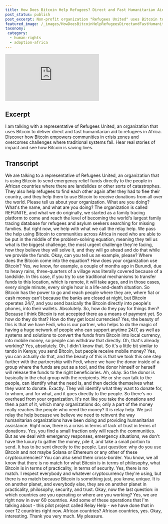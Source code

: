 ```yaml
---
title: How Does Bitcoin Help Refugees? Direct and Fast Humanitarian Aid
post_status: publish
post_excerpt: Non-profit organization "Refugees United" uses Bitcoin to deliver direct and fast humanitarian aid to regions in crisis.
featured_image: /_images/HowDoesBitcoinHelpRefugeesDirectandFastHumanitarianAid.jpg
taxonomy:
 category:
  - human-rights
  - adoption-africa
---
```


<iframe src="https://player.vimeo.com/video/1042967278?badge=0&amp;autopause=0&amp;player_id=0&amp;app_id=58479" frameborder="0" allow="autoplay; fullscreen; picture-in-picture; clipboard-write; encrypted-media" title="How Does Bitcoin Help Refugees? Direct and Fast Humanitarian Aid"></iframe>

<div style="margin-bottom:30px;"></div>

## Excerpt

I am talking with a representative of Refugees United, an organization that uses Bitcoin to deliver direct and fast humanitarian aid to refugees in Africa. Discover how Bitcoin empowers communities in crisis zones and overcomes challenges where traditional systems fail. Hear real stories of impact and see how Bitcoin is saving lives.

## Transcript

We are talking to a representative of Refugees United, an organization that is using Bitcoin to send emergency relief funds directly to the people in African countries where there are landslides or other sorts of catastrophes. They also help refugees to find each other again after they had to flee their country, and they help them to use Bitcoin to receive donations from all over the world. Please tell us about your organization. What are you doing? What's the name, and what are you doing? The organization is called REFUNITE, and what we do originally, we started as a family tracing platform to come and reach the level of becoming the world's largest family tracing database for refugees and asylum seekers searching for missing families. But right now, we help with what we call the relay help. We pass the help using Bitcoin to communities across Africa in need who are able to be put in the middle of the problem-solving equation, meaning they tell us what is the biggest challenge, the most urgent challenge they're facing, how they believe they will solve it, and they will go ahead and do that while we provide the funds. Okay, can you tell us an example, please? Where does the Bitcoin come into the equation? How does your organization use Bitcoin? Yes, we know, for example, a couple of months ago in Burundi, due to heavy rains, three-quarters of a village was literally covered because of a landslide. In this case, if you try to use traditional mechanisms to transfer funds to this location, which is remote, it will take ages, and in those cases, every single minute, every single hour is a life-and-death situation. So Bitcoin has the power to go and reach people where they are, where fiat or cash money can't because the banks are closed at night, but Bitcoin operates 24/7, and you send basically the Bitcoin directly into people's phones, into their wallets. Absolutely. So, how do they pay for things then? Because I think Bitcoin is not accepted there as a means of payment yet. So how do they do that? How do they get local currencies? Yes, the beauty of this is that we have Fedi, who is our partner, who helps to do the magic of having a huge network of people who can support anytime 24/7, as well as systems and solutions to convert the funds from Bitcoin into local currency, into mobile money, so people can withdraw that directly. Oh, that's already working? Yes, absolutely. Oh, I didn't know that. So it's a little bit similar to tando in Kenya; you send Bitcoin, but people receive mobile money? Yes, you can actually do that, and the beauty of this is that we took this one step further with the partnership with Fedi, where we have the donor inside of a group where the funds are put as a tool, and the donor himself or herself will release the funds to the right beneficiaries. Ah, okay. So the donor is basically in the chat group with the recipients. He or she can talk to the people, can identify what the need is, and then decide themselves what they want to donate. Exactly. They will identify what they want to donate for, to whom, and for what, and it goes directly to the people. So there's no overhead from your organization. It's not like you take the donations and then a part of it, which many organizations do; only a part of the money really reaches the people who need the money? It is relay help. We just relay the help because we believe we need to reinvent the way humanitarian organizations have been doing and providing humanitarian assistance. Right now, there is a crisis in terms of lack of trust in terms of donations. Yes, you find a small fraction only will reach the communities. But as we deal with emergency responses, emergency situations, we don't have the luxury to gather the money, pile it, and take a small portion to send. It has to be sent directly to the people. Last question: why do you use Bitcoin and not maybe Solana or Ethereum or any other of these cryptocurrencies? You can also send them cross-border. You know, we all know that there is no match for what Bitcoin is in terms of philosophy, what Bitcoin is in terms of practicality, in terms of security. Yes, there is no match. I respect everybody and whatever cryptocurrency they're using, but there is no match because Bitcoin is something just, you know, unique. It is on another planet, and everybody else, they are on another planet in practicality, philosophy, security, and trust. Okay, now the last question: in which countries are you operating or where are you working? Yes, we are right now in over 60 countries. And some of these operations that I'm talking about - this pilot project called Relay Help - we have done that in over 12 countries right now. African countries? African countries, yes. Okay, interesting. Thank you very much. My pleasure. 